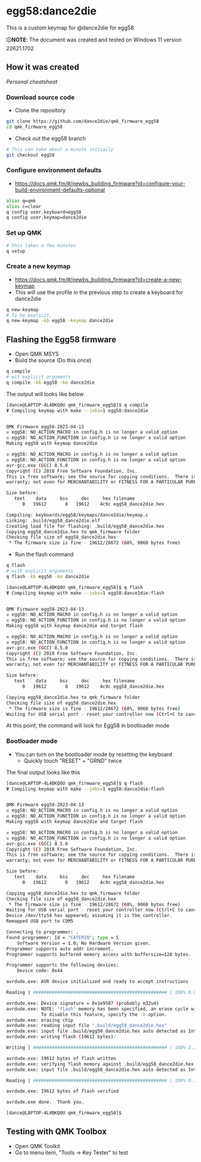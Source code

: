 # egg58:dance2die

This is a custom keymap for @dance2die for egg58

🛈**NOTE**: The document was created and tested on Windows 11 version 22621.1702


## How it was created

_Personal cheatsheat_

### Download source code

- Clone the repository

```bash
git clone https://github.com/dance2die/qmk_firmware_egg58
cd qmk_firmware_egg58
```

- Check out the egg58 branch

```bash
# This can take about a minute initially
git checkout egg58
```


### Configure environment defaults

- https://docs.qmk.fm/#/newbs_building_firmware?id=configure-your-build-environment-defaults-optional

```bash
alias q=qmk
alias c=clear
q config user.keyboard=egg58
q config user.keymap=dance2die
```

### Set up QMK

```bash
# this takes a few minutes
q setup
```

### Create a new keymap

- https://docs.qmk.fm/#/newbs_building_firmware?id=create-a-new-keymap
- This will use the profile in the previous step to create a keyboard for dance2die

```bash
q new-keymap
# To be explicit,
q new-keymap -kb egg58 -keymap dance2die
```

## Flashing the Egg58 firmware

- Open QMK MSYS
- Build the source (Do this once)

```bash
q compile
# wit explicit arguments
q compile -kb egg58 -km dance2die
```

The output will looks like below

```bash
[dance@LAPTOP-4L4BKQ0U qmk_firmware_egg58]$ q compile
Ψ Compiling keymap with make --jobs=1 egg58:dance2die


QMK Firmware egg58-2023-04-13
☒ egg58: NO_ACTION_MACRO in config.h is no longer a valid option
☒ egg58: NO_ACTION_FUNCTION in config.h is no longer a valid option
Making egg58 with keymap dance2die

☒ egg58: NO_ACTION_MACRO in config.h is no longer a valid option
☒ egg58: NO_ACTION_FUNCTION in config.h is no longer a valid option
avr-gcc.exe (GCC) 8.5.0
Copyright (C) 2018 Free Software Foundation, Inc.
This is free software; see the source for copying conditions.  There is NO
warranty; not even for MERCHANTABILITY or FITNESS FOR A PARTICULAR PURPOSE.

Size before:
   text    data     bss     dec     hex filename
      0   19612       0   19612    4c9c egg58_dance2die.hex

Compiling: keyboards/egg58/keymaps/dance2die/keymap.c                                               [OK]
Linking: .build/egg58_dance2die.elf                                                                 [OK]
Creating load file for flashing: .build/egg58_dance2die.hex                                         [OK]
Copying egg58_dance2die.hex to qmk_firmware folder                                                  [OK]
Checking file size of egg58_dance2die.hex                                                           [OK]
 * The firmware size is fine - 19612/28672 (68%, 9060 bytes free)
```

-  Run the flash command

```bash
q flash
# with explicit arguments
q flash -kb egg58 -km dance2die
```

```bash
[dance@LAPTOP-4L4BKQ0U qmk_firmware_egg58]$ q flash
Ψ Compiling keymap with make --jobs=1 egg58:dance2die:flash


QMK Firmware egg58-2023-04-13
☒ egg58: NO_ACTION_MACRO in config.h is no longer a valid option
☒ egg58: NO_ACTION_FUNCTION in config.h is no longer a valid option
Making egg58 with keymap dance2die and target flash

☒ egg58: NO_ACTION_MACRO in config.h is no longer a valid option
☒ egg58: NO_ACTION_FUNCTION in config.h is no longer a valid option
avr-gcc.exe (GCC) 8.5.0
Copyright (C) 2018 Free Software Foundation, Inc.
This is free software; see the source for copying conditions.  There is NO
warranty; not even for MERCHANTABILITY or FITNESS FOR A PARTICULAR PURPOSE.

Size before:
   text    data     bss     dec     hex filename
      0   19612       0   19612    4c9c egg58_dance2die.hex

Copying egg58_dance2die.hex to qmk_firmware folder                                                  [OK]
Checking file size of egg58_dance2die.hex                                                           [OK]
 * The firmware size is fine - 19612/28672 (68%, 9060 bytes free)
Waiting for USB serial port - reset your controller now (Ctrl+C to cancel)............
```

At this point, the command will look for Egg58 in bootloader mode

### Bootloader mode

- You can turn on the bootloader mode by resetting the keyboard
  - Quickly touch "RESET" + "GRND" twice

The final output looks like this

```bash
[dance@LAPTOP-4L4BKQ0U qmk_firmware_egg58]$ q flash
Ψ Compiling keymap with make --jobs=1 egg58:dance2die:flash


QMK Firmware egg58-2023-04-13
☒ egg58: NO_ACTION_MACRO in config.h is no longer a valid option
☒ egg58: NO_ACTION_FUNCTION in config.h is no longer a valid option
Making egg58 with keymap dance2die and target flash

☒ egg58: NO_ACTION_MACRO in config.h is no longer a valid option
☒ egg58: NO_ACTION_FUNCTION in config.h is no longer a valid option
avr-gcc.exe (GCC) 8.5.0
Copyright (C) 2018 Free Software Foundation, Inc.
This is free software; see the source for copying conditions.  There is NO
warranty; not even for MERCHANTABILITY or FITNESS FOR A PARTICULAR PURPOSE.

Size before:
   text    data     bss     dec     hex filename
      0   19612       0   19612    4c9c egg58_dance2die.hex

Copying egg58_dance2die.hex to qmk_firmware folder                                                  [OK]
Checking file size of egg58_dance2die.hex                                                           [OK]
 * The firmware size is fine - 19612/28672 (68%, 9060 bytes free)
Waiting for USB serial port - reset your controller now (Ctrl+C to cancel)............................................................................
Device /dev/ttyS4 has appeared; assuming it is the controller.
Remapped USB port to COM5

Connecting to programmer: .
Found programmer: Id = "CATERIN"; type = S
    Software Version = 1.0; No Hardware Version given.
Programmer supports auto addr increment.
Programmer supports buffered memory access with buffersize=128 bytes.

Programmer supports the following devices:
    Device code: 0x44

avrdude.exe: AVR device initialized and ready to accept instructions

Reading | ################################################## | 100% 0.01s

avrdude.exe: Device signature = 0x1e9587 (probably m32u4)
avrdude.exe: NOTE: "flash" memory has been specified, an erase cycle will be performed
             To disable this feature, specify the -D option.
avrdude.exe: erasing chip
avrdude.exe: reading input file ".build/egg58_dance2die.hex"
avrdude.exe: input file .build/egg58_dance2die.hex auto detected as Intel Hex
avrdude.exe: writing flash (19612 bytes):

Writing | ################################################## | 100% 2.20s

avrdude.exe: 19612 bytes of flash written
avrdude.exe: verifying flash memory against .build/egg58_dance2die.hex:
avrdude.exe: input file .build/egg58_dance2die.hex auto detected as Intel Hex

Reading | ################################################## | 100% 0.70s

avrdude.exe: 19612 bytes of flash verified

avrdude.exe done.  Thank you.

[dance@LAPTOP-4L4BKQ0U qmk_firmware_egg58]$
```

## Testing with QMK Toolbox

- Open QMK Toolkit
- Go to menu item, "Tools -> Key Tester" to test


